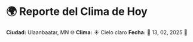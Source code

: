 # 🌍 Reporte del Clima de Hoy

**Ciudad:** Ulaanbaatar, MN 🌐
**Clima:** ☀️ Cielo claro
**Fecha:** 📅 13, 02, 2025 🚀
